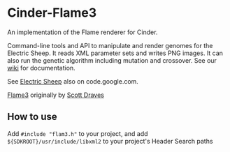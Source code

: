 Cinder-Flame3
=============

An implementation of the Flame renderer for Cinder.

Command-line tools and API to manipulate and render genomes for the Electric Sheep. It reads XML parameter sets and writes PNG images. It can also run the genetic algorithm including mutation and crossover. See our [wiki](https://code.google.com/p/flam3/wiki/Introduction) for documentation.

See [Electric Sheep](https://code.google.com/p/electricsheep/) also on code.google.com.

[Flame3](https://code.google.com/p/flam3/) originally by [Scott Draves](https://github.com/scottdraves)

## How to use ##
Add `#include "flam3.h"` to your project, and add `${SDKROOT}/usr/include/libxml2` to your project's Header Search paths

